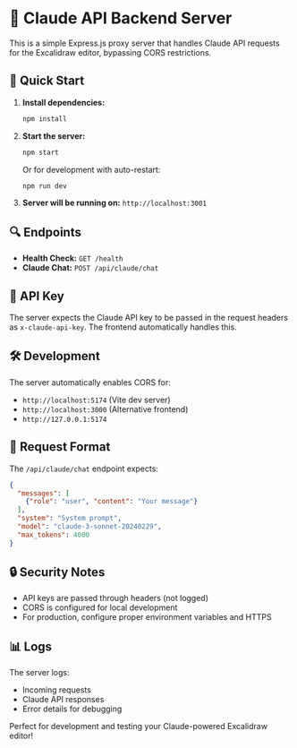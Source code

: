 # 🚀 Claude API Backend Server

This is a simple Express.js proxy server that handles Claude API requests for the Excalidraw editor, bypassing CORS restrictions.

## 🏃 Quick Start

1. **Install dependencies:**
   ```bash
   npm install
   ```

2. **Start the server:**
   ```bash
   npm start
   ```

   Or for development with auto-restart:
   ```bash
   npm run dev
   ```

3. **Server will be running on:** `http://localhost:3001`

## 🔍 Endpoints

- **Health Check:** `GET /health`
- **Claude Chat:** `POST /api/claude/chat`

## 🔑 API Key

The server expects the Claude API key to be passed in the request headers as `x-claude-api-key`. The frontend automatically handles this.

## 🛠️ Development

The server automatically enables CORS for:
- `http://localhost:5174` (Vite dev server)
- `http://localhost:3000` (Alternative frontend)
- `http://127.0.0.1:5174`

## 📝 Request Format

The `/api/claude/chat` endpoint expects:

```json
{
  "messages": [
    {"role": "user", "content": "Your message"}
  ],
  "system": "System prompt",
  "model": "claude-3-sonnet-20240229",
  "max_tokens": 4000
}
```

## 🔒 Security Notes

- API keys are passed through headers (not logged)
- CORS is configured for local development
- For production, configure proper environment variables and HTTPS

## 📊 Logs

The server logs:
- Incoming requests
- Claude API responses
- Error details for debugging

Perfect for development and testing your Claude-powered Excalidraw editor! 